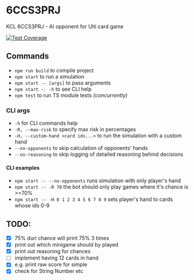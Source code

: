 # 6CCS3PRJ
KCL 6CCS3PRJ - AI opponent for Ulti card game

[![Test Coverage](https://img.shields.io/badge/dynamic/json?color=success&label=test%20coverage&query=%24.total.statements.pct&suffix=%25&url=https%3A%2F%2Frepos.almasi.dev%2Fulti-bot%2Fcoverage%2Fcoverage-summary.json&logo=jest)](https://repos.almasi.dev/ulti-bot/coverage)

## Commands

- `npm run build` to compile project
- `npm start` to run a simulation
- `npm start -- [args]` to pass arguments
- `npm start -- -h` to see CLI help
- `npm test` to run TS module tests *(concurrently)*

### CLI args

- `-h` for CLI commands help
- `-R, --max-risk` to specify max risk in percentages
- `-H, --custom-hand <card ids...>` to run the simulation with a custom hand
- `--no-opponents` to skip calculation of opponents' hands
- `--no-reasoning` to skip logging of detailed reasoning behind decisions

#### CLI examples

- `npm start -- --no-opponents` runs simulation with only player's hand
- `npm start -- -R 70` the bot should only play games where it's chance is >=70%
- `npm start -- -H 0 1 2 3 4 5 6 7 8 9` sets player's hand to cards whose ids 0-9

## TODO:

- [x] 75% duri chance will print 75% 3 times
- [x] print out which minigame should by played
- [x] print out reasoning for chances
- [ ] implement having 12 cards in hand
- [x] e.g. print raw score for simple
- [x] check for String Number etc